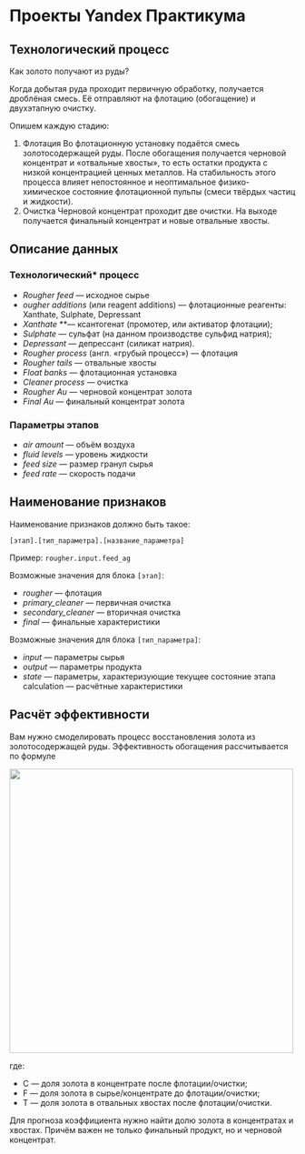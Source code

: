 # Проекты Yandex Практикума

## Технологический процесс

Как золото получают из руды? 

Когда добытая руда проходит первичную обработку, получается дроблёная смесь. Её отправляют на флотацию (обогащение) и двухэтапную очистку.

Опишем каждую стадию: 
1. Флотация
Во флотационную установку подаётся смесь золотосодержащей руды. После обогащения получается черновой концентрат и «отвальные хвосты», то есть остатки продукта с низкой концентрацией ценных металлов.
На стабильность этого процесса влияет непостоянное и неоптимальное физико-химическое состояние флотационной пульпы (смеси твёрдых частиц и жидкости).
2. Очистка 
Черновой концентрат проходит две очистки. На выходе получается финальный концентрат и новые отвальные хвосты.

## Описание данных
### Технологический* процесс
- *Rougher feed* — исходное сырье
- *ougher additions* (или reagent additions) — флотационные реагенты: Xanthate, Sulphate, Depressant
- *Xanthate* **— ксантогенат (промотер, или активатор флотации);
- *Sulphate* — сульфат (на данном производстве сульфид натрия);
- *Depressant* — депрессант (силикат натрия).
- *Rougher process* (англ. «грубый процесс») — флотация
- *Rougher tails* — отвальные хвосты
- *Float banks* — флотационная установка
- *Cleaner process* — очистка
- *Rougher Au* — черновой концентрат золота
- *Final Au* — финальный концентрат золота

### Параметры этапов
- *air amount* — объём воздуха
- *fluid levels* — уровень жидкости
- *feed size* — размер гранул сырья
- *feed rate* — скорость подачи

## Наименование признаков
Наименование признаков должно быть такое:

`[этап].[тип_параметра].[название_параметра]`

Пример: `rougher.input.feed_ag`

Возможные значения для блока `[этап]`:
- *rougher* — флотация
- *primary_cleaner* — первичная очистка
- *secondary_cleaner* — вторичная очистка
- *final* — финальные характеристики

Возможные значения для блока `[тип_параметра]`:
- *input* — параметры сырья
- *output* — параметры продукта
- *state* — параметры, характеризующие текущее состояние этапа
calculation — расчётные характеристики

## Расчёт эффективности
Вам нужно смоделировать процесс восстановления золота из золотосодержащей руды. 
Эффективность обогащения рассчитывается по формуле

<img src=https://pictures.s3.yandex.net/resources/Recovery_1576238822.jpg higth=500 width=500>

где:
- C — доля золота в концентрате после флотации/очистки;
- F — доля золота в сырье/концентрате до флотации/очистки;
- T — доля золота в отвальных хвостах после флотации/очистки.

Для прогноза коэффициента нужно найти долю золота в концентратах и хвостах. Причём важен не только финальный продукт, но и черновой концентрат.
